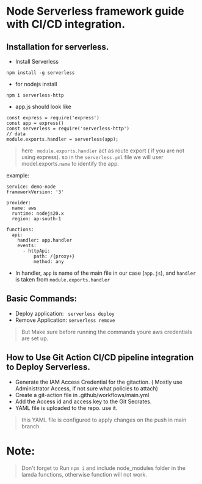 # Node Serverless framework guide with CI/CD integration.

## Installation for serverless.
- Install Serverless
```
npm install -g serverless
```
- for nodejs install
```
npm i serverless-http
```

- app.js should look like
```
const express = require('express')
const app = express()
const serverless = require('serverless-http')
// data
module.exports.handler = serverless(app);
```
> here ` module.exports.handler` act as route export ( if you are not using express). so in the `serverless.yml` file we will user model.exports.`name` to identify the app.

example:
```
service: demo-node
frameworkVersion: '3'

provider:
  name: aws
  runtime: nodejs20.x
  region: ap-south-1

functions:
  api:
    handler: app.handler
    events:
      - httpApi:
          path: /{proxy+}
          method: any
```
- In handler, `app` is name of the main file in our case (`app.js`), and `handler` is taken from `module.exports.handler`

## Basic Commands:

- Deploy application:
  ``` serverless deploy```
- Remove Application:
  ```serverless remove```
> But Make sure before running the commands youre aws credentials are set up.

## How to Use Git Action CI/CD pipeline integration to Deploy Serverless.
- Generate the IAM Access Credential for the gitaction. ( Mostly use Administrator Access, if not sure what policies to attach)
- Create a git-action file in .github/workflows/main.yml
- Add the Access id and access key to the Git Secrates.
- YAML file is uploaded to the repo. use it.
> this YAML file is configured to apply changes on the push in main branch.

# Note:
> Don't forget to Run `npm i` and include node_modules folder in the lamda functions, otherwise function will not work.
